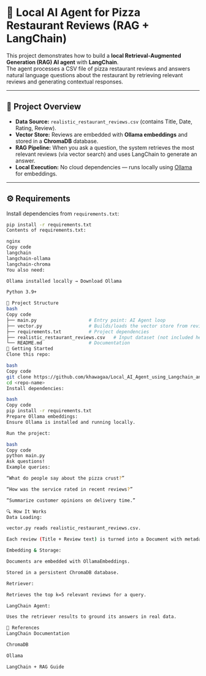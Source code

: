 # 🍕 Local AI Agent for Pizza Restaurant Reviews (RAG + LangChain)

This project demonstrates how to build a **local Retrieval-Augmented Generation (RAG) AI agent** with **LangChain**.  
The agent processes a CSV file of pizza restaurant reviews and answers natural language questions about the restaurant by retrieving relevant reviews and generating contextual responses.

---

## 📌 Project Overview

- **Data Source:** `realistic_restaurant_reviews.csv` (contains Title, Date, Rating, Review).  
- **Vector Store:** Reviews are embedded with **Ollama embeddings** and stored in a **ChromaDB** database.  
- **RAG Pipeline:** When you ask a question, the system retrieves the most relevant reviews (via vector search) and uses LangChain to generate an answer.  
- **Local Execution:** No cloud dependencies — runs locally using [Ollama](https://ollama.ai) for embeddings.  

---

## ⚙️ Requirements

Install dependencies from `requirements.txt`:

```bash
pip install -r requirements.txt
Contents of requirements.txt:

nginx
Copy code
langchain
langchain-ollama
langchain-chroma
You also need:

Ollama installed locally → Download Ollama

Python 3.9+

📂 Project Structure
bash
Copy code
├── main.py                   # Entry point: AI Agent loop
├── vector.py                 # Builds/loads the vector store from reviews CSV
├── requirements.txt          # Project dependencies
├── realistic_restaurant_reviews.csv   # Input dataset (not included here)
└── README.md                 # Documentation
🚀 Getting Started
Clone this repo:

bash
Copy code
git clone https://github.com/khawagaa/Local_AI_Agent_using_Langchain_and_RAG.git
cd <repo-name>
Install dependencies:

bash
Copy code
pip install -r requirements.txt
Prepare Ollama embeddings:
Ensure Ollama is installed and running locally.

Run the project:

bash
Copy code
python main.py
Ask questions!
Example queries:

“What do people say about the pizza crust?”

“How was the service rated in recent reviews?”

“Summarize customer opinions on delivery time.”

🔍 How It Works
Data Loading:

vector.py reads realistic_restaurant_reviews.csv.

Each review (Title + Review text) is turned into a Document with metadata (Rating, Date).

Embedding & Storage:

Documents are embedded with OllamaEmbeddings.

Stored in a persistent ChromaDB database.

Retriever:

Retrieves the top k=5 relevant reviews for a query.

LangChain Agent:

Uses the retriever results to ground its answers in real data.

📖 References
LangChain Documentation

ChromaDB

Ollama

LangChain + RAG Guide

